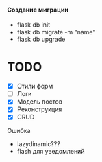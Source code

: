 ####  Создание миграции ####
- flask db init
- flask db migrate -m "name"
- flask db upgrade



# TODO #
- [x] Стили форм
- [ ] Логи
- [x] Модель постов
- [x] Реконструкция
- [x] CRUD

Ошибка
- lazydinamic???
- flash для уведомлений
